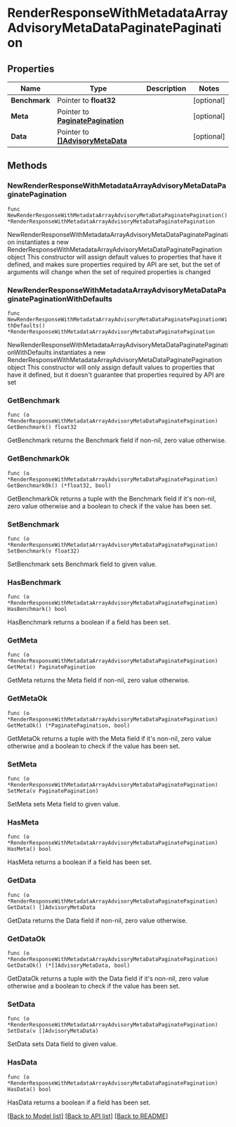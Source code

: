 # RenderResponseWithMetadataArrayAdvisoryMetaDataPaginatePagination

## Properties

Name | Type | Description | Notes
------------ | ------------- | ------------- | -------------
**Benchmark** | Pointer to **float32** |  | [optional] 
**Meta** | Pointer to [**PaginatePagination**](PaginatePagination.md) |  | [optional] 
**Data** | Pointer to [**[]AdvisoryMetaData**](AdvisoryMetaData.md) |  | [optional] 

## Methods

### NewRenderResponseWithMetadataArrayAdvisoryMetaDataPaginatePagination

`func NewRenderResponseWithMetadataArrayAdvisoryMetaDataPaginatePagination() *RenderResponseWithMetadataArrayAdvisoryMetaDataPaginatePagination`

NewRenderResponseWithMetadataArrayAdvisoryMetaDataPaginatePagination instantiates a new RenderResponseWithMetadataArrayAdvisoryMetaDataPaginatePagination object
This constructor will assign default values to properties that have it defined,
and makes sure properties required by API are set, but the set of arguments
will change when the set of required properties is changed

### NewRenderResponseWithMetadataArrayAdvisoryMetaDataPaginatePaginationWithDefaults

`func NewRenderResponseWithMetadataArrayAdvisoryMetaDataPaginatePaginationWithDefaults() *RenderResponseWithMetadataArrayAdvisoryMetaDataPaginatePagination`

NewRenderResponseWithMetadataArrayAdvisoryMetaDataPaginatePaginationWithDefaults instantiates a new RenderResponseWithMetadataArrayAdvisoryMetaDataPaginatePagination object
This constructor will only assign default values to properties that have it defined,
but it doesn't guarantee that properties required by API are set

### GetBenchmark

`func (o *RenderResponseWithMetadataArrayAdvisoryMetaDataPaginatePagination) GetBenchmark() float32`

GetBenchmark returns the Benchmark field if non-nil, zero value otherwise.

### GetBenchmarkOk

`func (o *RenderResponseWithMetadataArrayAdvisoryMetaDataPaginatePagination) GetBenchmarkOk() (*float32, bool)`

GetBenchmarkOk returns a tuple with the Benchmark field if it's non-nil, zero value otherwise
and a boolean to check if the value has been set.

### SetBenchmark

`func (o *RenderResponseWithMetadataArrayAdvisoryMetaDataPaginatePagination) SetBenchmark(v float32)`

SetBenchmark sets Benchmark field to given value.

### HasBenchmark

`func (o *RenderResponseWithMetadataArrayAdvisoryMetaDataPaginatePagination) HasBenchmark() bool`

HasBenchmark returns a boolean if a field has been set.

### GetMeta

`func (o *RenderResponseWithMetadataArrayAdvisoryMetaDataPaginatePagination) GetMeta() PaginatePagination`

GetMeta returns the Meta field if non-nil, zero value otherwise.

### GetMetaOk

`func (o *RenderResponseWithMetadataArrayAdvisoryMetaDataPaginatePagination) GetMetaOk() (*PaginatePagination, bool)`

GetMetaOk returns a tuple with the Meta field if it's non-nil, zero value otherwise
and a boolean to check if the value has been set.

### SetMeta

`func (o *RenderResponseWithMetadataArrayAdvisoryMetaDataPaginatePagination) SetMeta(v PaginatePagination)`

SetMeta sets Meta field to given value.

### HasMeta

`func (o *RenderResponseWithMetadataArrayAdvisoryMetaDataPaginatePagination) HasMeta() bool`

HasMeta returns a boolean if a field has been set.

### GetData

`func (o *RenderResponseWithMetadataArrayAdvisoryMetaDataPaginatePagination) GetData() []AdvisoryMetaData`

GetData returns the Data field if non-nil, zero value otherwise.

### GetDataOk

`func (o *RenderResponseWithMetadataArrayAdvisoryMetaDataPaginatePagination) GetDataOk() (*[]AdvisoryMetaData, bool)`

GetDataOk returns a tuple with the Data field if it's non-nil, zero value otherwise
and a boolean to check if the value has been set.

### SetData

`func (o *RenderResponseWithMetadataArrayAdvisoryMetaDataPaginatePagination) SetData(v []AdvisoryMetaData)`

SetData sets Data field to given value.

### HasData

`func (o *RenderResponseWithMetadataArrayAdvisoryMetaDataPaginatePagination) HasData() bool`

HasData returns a boolean if a field has been set.


[[Back to Model list]](../README.md#documentation-for-models) [[Back to API list]](../README.md#documentation-for-api-endpoints) [[Back to README]](../README.md)



